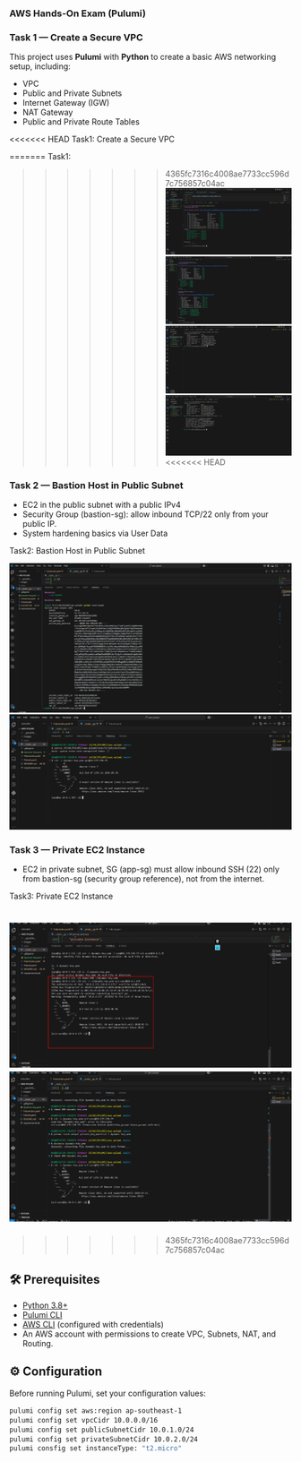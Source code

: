 ### **AWS Hands-On Exam (Pulumi)**


### Task 1 — Create a Secure VPC

This project uses **Pulumi** with **Python** to create a basic AWS networking setup, including:
- VPC
- Public and Private Subnets
- Internet Gateway (IGW)
- NAT Gateway
- Public and Private Route Tables

<<<<<<< HEAD
Task1: Create a Secure VPC

=======
Task1:
>>>>>>> 4365fc7316c4008ae7733cc596d7c756857c04ac
![pulumi-preview](images/task1/pulumi-preview.png)
![pulumi-up](images/task1/pulumi-up.png)
![pulumi-stack](images/task1/pulumi-stack.png)
![stackjson](images/task1/stackjson.png)
<<<<<<< HEAD


### Task 2 — Bastion Host in Public Subnet

- EC2 in the public subnet with a public IPv4
- Security Group (bastion-sg): allow inbound TCP/22 only from your public IP.
- System hardening basics via User Data

Task2: Bastion Host in Public Subnet

![pulumi-stack](images/task2/pulumi-stack.png)
![SSH-session](images/task2/SSH-session.png)


### Task 3 — Private EC2 Instance

- EC2 in private subnet, SG (app-sg) must allow inbound SSH (22) only from bastion-sg (security group reference), not from the internet.

Task3: Private EC2 Instance

![SSH-session](images/task3/ssh.png)
![SSH-session](images/task3/sshs.png)
=======
>>>>>>> 4365fc7316c4008ae7733cc596d7c756857c04ac



## 🛠️ **Prerequisites**
- [Python 3.8+](https://www.python.org/)
- [Pulumi CLI](https://www.pulumi.com/docs/get-started/install/)
- [AWS CLI](https://docs.aws.amazon.com/cli/latest/userguide/install-cliv2.html) (configured with credentials)
- An AWS account with permissions to create VPC, Subnets, NAT, and Routing.


## ⚙️ **Configuration**
Before running Pulumi, set your configuration values:

```bash
pulumi config set aws:region ap-southeast-1
pulumi config set vpcCidr 10.0.0.0/16
pulumi config set publicSubnetCidr 10.0.1.0/24
pulumi config set privateSubnetCidr 10.0.2.0/24
pulumi consfig set instanceType: "t2.micro"


